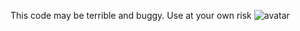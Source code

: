 This code may be terrible and buggy. Use at your own risk
![avatar](https://github.com/ainfanthe/CSLectures_Py/assets/105471058/49f19413-a6eb-4a38-aa6a-b26f71f73777)
